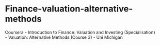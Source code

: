 # Finance-valuation-alternative-methods
Coursera - Introduction to Finance: Valuation and Investing (Specialisation) - Valuation: Alternative Methods (Course 3) - Uni Michigan
